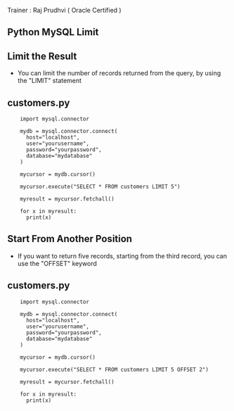 Trainer : Raj Prudhvi ( Oracle Certified )

Python MySQL Limit
--

Limit the Result
--
* You can limit the number of records returned from the query, by using the "LIMIT" statement

customers.py
--
        import mysql.connector

        mydb = mysql.connector.connect(
          host="localhost",
          user="yourusername",
          password="yourpassword",
          database="mydatabase"
        )

        mycursor = mydb.cursor()

        mycursor.execute("SELECT * FROM customers LIMIT 5")

        myresult = mycursor.fetchall()

        for x in myresult:
          print(x)
          
Start From Another Position
--
* If you want to return five records, starting from the third record, you can use the "OFFSET" keyword

customers.py
--

        import mysql.connector

        mydb = mysql.connector.connect(
          host="localhost",
          user="yourusername",
          password="yourpassword",
          database="mydatabase"
        )

        mycursor = mydb.cursor()

        mycursor.execute("SELECT * FROM customers LIMIT 5 OFFSET 2")

        myresult = mycursor.fetchall()

        for x in myresult:
          print(x)




















